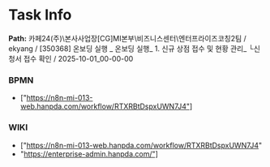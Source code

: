 # Task Info

**Path:** 카페24(주)\본사사업장\[CG]MI본부\비즈니스센터\엔터프라이즈코칭2팀 / ekyang / [350368] 온보딩 실행 _ 온보딩 실행_ 1. 신규 상점 접수 및 현황 관리_ └신청서 접수 확인 / 2025-10-01_00-00-00

### BPMN
- ["https://n8n-mi-013-web.hanpda.com/workflow/RTXRBtDspxUWN7J4"]

### WIKI
- ["https://n8n-mi-013-web.hanpda.com/workflow/RTXRBtDspxUWN7J4"
- "https://enterprise-admin.hanpda.com/"]

